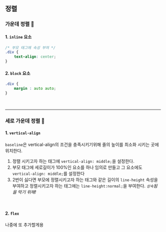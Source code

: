 ## 정렬
### 가운데 정렬 🔳
#### 1. `inline` 요소
```css
/* 부모 태그에 속성 부여 */
.div {
	text-align: center;
}
```
#### 2. `block` 요소
```css
.div {
	margin : auto auto;
}
```
<br>

---

### 세로 가운데 정렬 🔲
#### 1. `vertical-align`
`baseline`은 vertical-align의 조건을 충족시키기위해 줄의 높이를 최소화 시키는 곳에 위치한다.

 1. 정렬 시키고자 하는 태그에 `vertical-align: middle;`을 설정한다.
 2. 부모 태그에 세로길이가 100%인 요소를 하나 임의로 만들고 그 요소에도 `vertical-align: middle;`를 설정한다
 3. 2번이 싫다면 부모에 정렬시키고자 하는 태그와 같은 길이의 `line-height` 속성을 부여하고 정렬시키고자 하는 태그에는 `line-height:normal;`을 부여한다. *`상속`됨을 막기 위해!*
<br>

#### 2. `flex`
나중에 또 추가할게용


